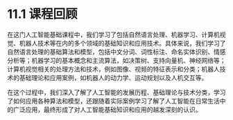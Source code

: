 # 11.1 课程回顾

在这门人工智能基础课程中，我们学习了包括自然语言处理、机器学习、计算机视觉、机器人技术等在内的多个领域的基础知识和应用技术。具体来说，我们学习了自然语言处理的基础算法和模型，包括中文分词、词性标注、命名实体识别、情感分析等；机器学习的基本概念和主流算法，如决策树、支持向量机、神经网络等；计算机视觉相关的处理方法和技术，例如图像、视频的特征表示和分类；机器人技术的基础理论和应用案例，如机器人的动力学、运动规划以及人机交互等。

在这个过程中，我们深入了解了人工智能的发展历程、基础理论与技术分类，学习了如何应用各种算法和模型，还跟随着实际案例学习了解了人工智能在日常生活中的广泛应用，最终形成了对人工智能基础知识和应用的越发深刻的认识。